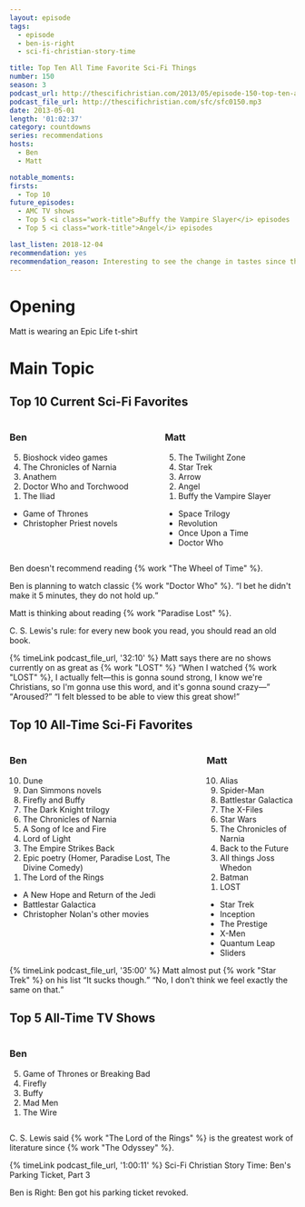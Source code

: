 ```yaml
---
layout: episode
tags:
  - episode
  - ben-is-right
  - sci-fi-christian-story-time

title: Top Ten All Time Favorite Sci-Fi Things
number: 150
season: 3
podcast_url: http://thescifichristian.com/2013/05/episode-150-top-ten-all-time-favorite-sci-fi-things/
podcast_file_url: http://thescifichristian.com/sfc/sfc0150.mp3
date: 2013-05-01
length: '01:02:37'
category: countdowns
series: recommendations
hosts:
  - Ben
  - Matt

notable_moments:
firsts:
  - Top 10
future_episodes:
  - AMC TV shows
  - Top 5 <i class="work-title">Buffy the Vampire Slayer</i> episodes
  - Top 5 <i class="work-title">Angel</i> episodes

last_listen: 2018-12-04
recommendation: yes 
recommendation_reason: Interesting to see the change in tastes since the podcast started.
---
```

# Opening
Matt is wearing an Epic Life t-shirt 



# Main Topic

<div class="top-five">
  <h2 class="has-text-centered">Top 10 Current Sci-Fi Favorites</h2>
  <div class="columns">
    <div class="column ben">
      <h3>Ben</h3>
      <ol reversed>
        <li>Bioshock video games
        <li>The Chronicles of Narnia 
        <li>Anathem
        <li>Doctor Who and Torchwood 
        <li>The Iliad
      </ol>
      <ul class="runner-ups">
        <li>Game of Thrones
        <li>Christopher Priest novels
      </ul>
    </div>
    <div class="column matt">
      <h3>Matt</h3>
      <ol reversed>
        <li>The Twilight Zone
        <li>Star Trek
        <li>Arrow
        <li>Angel
        <li>Buffy the Vampire Slayer 
      </ol>
      <ul class="runner-ups">
        <li>Space Trilogy
        <li>Revolution 
        <li>Once Upon a Time 
        <li>Doctor Who 
      </ul>
    </div>
  </div>
</div>

Ben doesn't recommend reading {% work "The Wheel of Time" %}.

Ben is planning to watch classic {% work "Doctor Who" %}. <q class="archivist inline">I bet he didn't make it 5 minutes, they do not hold up.</q>

Matt is thinking about reading {% work "Paradise Lost" %}. 

C. S. Lewis's rule: for every new book you read, you should read an old book. 

<div class="quote">
  {% timeLink podcast_file_url, '32:10' %}
  <span class="quote-context is-size-6">Matt says there are no shows currently on as great as {% work "LOST" %}</span>
  <q class="matt">When I watched {% work "LOST" %}, I actually felt—this is gonna sound strong, I know we're Christians, so I'm gonna use this word, and it's gonna sound crazy—</q>
  <q class="ben">Aroused?</q>
  <q class="matt">I felt blessed to be able to view this great show!</q>
</div>

<div class="top-five">
  <h2 class="has-text-centered">Top 10 All-Time Sci-Fi Favorites</h2>
  <div class="columns">
    <div class="column ben">
      <h3>Ben</h3>
      <ol reversed>
        <li>Dune
        <li>Dan Simmons novels
        <li>Firefly and Buffy 
        <li>The Dark Knight trilogy
        <li>The Chronicles of Narnia
        <li>A Song of Ice and Fire 
        <li>Lord of Light
        <li>The Empire Strikes Back
        <li>Epic poetry (Homer, Paradise Lost, The Divine Comedy)
        <li>The Lord of the Rings
      </ol>
      <ul class="runner-ups">
        <li>A New Hope and Return of the Jedi
        <li>Battlestar Galactica 
        <li>Christopher Nolan's other movies
      </ul>
    </div>
    <div class="column matt">
      <h3>Matt</h3>
      <ol reversed>
        <li>Alias
        <li>Spider-Man
        <li>Battlestar Galactica
        <li>The X-Files
        <li>Star Wars
        <li>The Chronicles of Narnia 
        <li>Back to the Future 
        <li>All things Joss Whedon 
        <li>Batman
        <li>LOST
      </ol>
      <ul class="runner-ups">
        <li>Star Trek
        <li>Inception
        <li>The Prestige 
        <li>X-Men 
        <li>Quantum Leap
        <li>Sliders 
      </ul>
    </div>
  </div>
</div>

<div class="quote">
  {% timeLink podcast_file_url, '35:00' %}
  <span class="quote-context is-size-6">Matt almost put {% work "Star Trek" %} on his list</span>
  <q class="ben">It sucks though.</q>
  <q class="matt">No, I don't think we feel exactly the same on that.</q>
</div>

<div class="top-five">
  <h2 class="has-text-centered">Top 5 All-Time TV Shows</h2>
  <div class="columns">
    <div class="column ben">
      <h3>Ben</h3>
      <ol reversed>
        <li>Game of Thrones or Breaking Bad
        <li>Firefly
        <li>Buffy
        <li>Mad Men
        <li>The Wire
      </ol>
    </div>
  </div>
</div>

C. S. Lewis said {% work "The Lord of the Rings" %} is the greatest work of literature since {% work "The Odyssey" %}.

{% timeLink podcast_file_url, '1:00:11' %} Sci-Fi Christian Story Time: Ben's Parking Ticket, Part 3

Ben is Right: Ben got his parking ticket revoked.